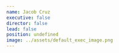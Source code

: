 ```yaml
---
name: Jacob Cruz
executive: false
director: false
lead: false
position: undefined
image: ../assets/default_exec_image.png
---
```

